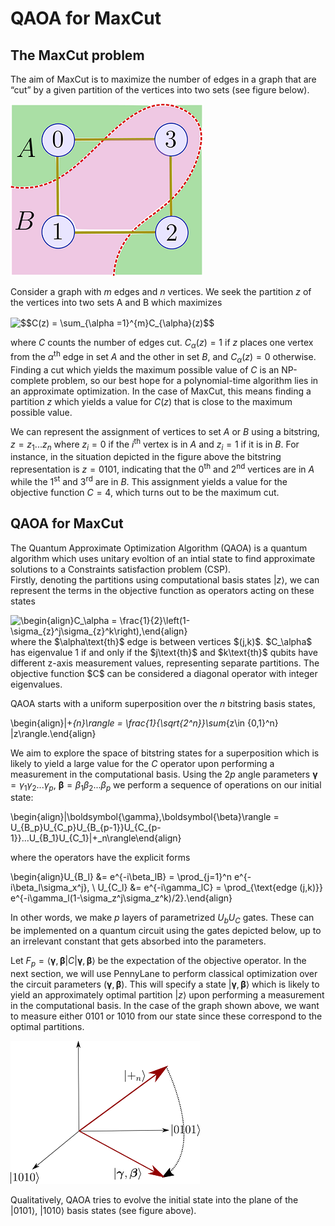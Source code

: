 # QAOA for MaxCut

## The MaxCut problem 

The aim of MaxCut is to maximize the number of edges in a graph that are “cut” by a given partition of the vertices into two sets (see figure below).

![maximum cut example](./images/qaoa_maxcut_partition.png)

Consider a graph with $m$ edges and $n$ vertices. We seek the partition $z$ of the vertices into two sets A and B which maximizes

<img src="http://www.sciweavers.org/tex2img.php?eq=%24%24C%28z%29%20%3D%20%5Csum_%7B%5Calpha%20%3D1%7D%5E%7Bm%7DC_%7B%5Calpha%7D%28z%29%24%24&bc=White&fc=Black&im=jpg&fs=12&ff=modern&edit=0" align="center" border="0" alt="$$C(z) = \sum_{\alpha =1}^{m}C_{\alpha}(z)$$" width="143" height="21" />

where $C$ counts the number of edges cut. $C_\alpha(z)=1$ if $z$ places one vertex from the
$\alpha^\text{th}$ edge in set $A$ and the other in set $B$, and $C_\alpha(z)=0$ otherwise.
Finding a cut which yields the maximum possible value of $C$ is an NP-complete problem, so our best hope for a
polynomial-time algorithm lies in an approximate optimization.
In the case of MaxCut, this means finding a partition $z$ which
yields a value for $C(z)$ that is close to the maximum possible value.

We can represent the assignment of vertices to set $A$ or $B$ using a bitstring,
$z=z_1...z_n$ where $z_i=0$ if the $i^\text{th}$ vertex is in $A$ and
$z_i = 1$ if it is in $B$. For instance,
in the situation depicted in the figure above the bitstring representation is $z=0101\text{,}$
indicating that the $0^{\text{th}}$ and $2^{\text{nd}}$ vertices are in $A$
while the $1^{\text{st}}$ and $3^{\text{rd}}$ are in
$B$. This assignment yields a value for the objective function
$C=4$, which turns out to be the maximum cut.

## QAOA for MaxCut

The Quantum Approximate Optimization Algorithm (QAOA) is a quantum algorithm which uses unitary evoltion of an intial state to find approximate solutions to a Constraints satisfaction problem (CSP).<br>
Firstly, denoting the partitions using computational basis states $|z\rangle$, we can represent the terms in the
objective function as operators acting on these states

<img src="https://bit.ly/2MByHhj" align="center" border="0" alt="\begin{align}C_\alpha = \frac{1}{2}\left(1-\sigma_{z}^j\sigma_{z}^k\right),\end{align}" width="143" height="36" />
where the $\alpha\text{th}$ edge is between vertices $(j,k)$.
$C_\alpha$ has eigenvalue 1 if and only if the $j\text{th}$ and $k\text{th}$
qubits have different z-axis measurement values, representing separate partitions.
The objective function $C$ can be considered a diagonal operator with integer eigenvalues.

QAOA starts with a uniform superposition over the $n$ bitstring basis states,

\begin{align}|+_{n}\rangle = \frac{1}{\sqrt{2^n}}\sum_{z\in \{0,1\}^n} |z\rangle.\end{align}


We aim to explore the space of bitstring states for a superposition which is likely to yield a
large value for the $C$ operator upon performing a measurement in the computational basis.
Using the $2p$ angle parameters
$\boldsymbol{\gamma} = \gamma_1\gamma_2...\gamma_p$, $\boldsymbol{\beta} = \beta_1\beta_2...\beta_p$
we perform a sequence of operations on our initial state:

\begin{align}|\boldsymbol{\gamma},\boldsymbol{\beta}\rangle = U_{B_p}U_{C_p}U_{B_{p-1}}U_{C_{p-1}}...U_{B_1}U_{C_1}|+_n\rangle\end{align}

where the operators have the explicit forms

\begin{align}U_{B_l} &= e^{-i\beta_lB} = \prod_{j=1}^n e^{-i\beta_l\sigma_x^j}, \\
  U_{C_l} &= e^{-i\gamma_lC} = \prod_{\text{edge (j,k)}} e^{-i\gamma_l(1-\sigma_z^j\sigma_z^k)/2}.\end{align}

In other words, we make $p$ layers of parametrized $U_bU_C$ gates.
These can be implemented on a quantum circuit using the gates depicted below, up to an irrelevant constant
that gets absorbed into the parameters.

Let $F_p = \langle \boldsymbol{\gamma},
\boldsymbol{\beta} | C | \boldsymbol{\gamma},\boldsymbol{\beta} \rangle$ be the expectation of the objective operator.
In the next section, we will use PennyLane to perform classical optimization
over the circuit parameters $(\boldsymbol{\gamma}, \boldsymbol{\beta})$.
This will specify a state $|\boldsymbol{\gamma},\boldsymbol{\beta}\rangle$ which is
likely to yield an approximately optimal partition $|z\rangle$ upon performing a measurement in the
computational basis.
In the case of the graph shown above, we want to measure either 0101 or 1010 from our state since these correspond to
the optimal partitions.

![QAOA optimal state](./images/qaoa_optimal_state.png)

Qualitatively, QAOA tries to evolve the initial state into the plane of the
$|0101\rangle$, $|1010\rangle$ basis states (see figure above).


